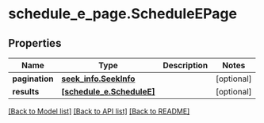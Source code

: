 # schedule_e_page.ScheduleEPage

## Properties
Name | Type | Description | Notes
------------ | ------------- | ------------- | -------------
**pagination** | [**seek_info.SeekInfo**](SeekInfo.md) |  | [optional]
**results** | [**[schedule_e.ScheduleE]**](ScheduleE.md) |  | [optional]

[[Back to Model list]](../README.md#documentation-for-models) [[Back to API list]](../README.md#documentation-for-api-endpoints) [[Back to README]](../README.md)
